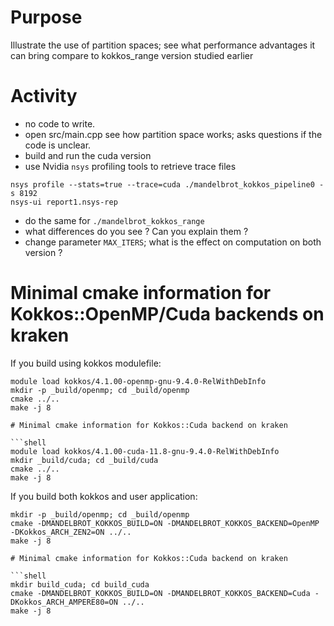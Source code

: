 # Purpose

Illustrate the use of partition spaces; see what performance advantages it can bring compare to kokkos_range version studied earlier

# Activity

- no code to write.
- open src/main.cpp see how partition space works; asks questions if the code is unclear.
- build and run the cuda version
- use Nvidia `nsys` profiling tools to retrieve trace files

```shell
nsys profile --stats=true --trace=cuda ./mandelbrot_kokkos_pipeline0 -s 8192
nsys-ui report1.nsys-rep
```
- do the same for `./mandelbrot_kokkos_range`
- what differences do you see ? Can you explain them ?
- change parameter `MAX_ITERS`; what is the effect on computation on both version ?


# Minimal cmake information for Kokkos::OpenMP/Cuda backends on kraken

If you build using kokkos modulefile:
```shell
module load kokkos/4.1.00-openmp-gnu-9.4.0-RelWithDebInfo
mkdir -p _build/openmp; cd _build/openmp
cmake ../..
make -j 8

# Minimal cmake information for Kokkos::Cuda backend on kraken

```shell
module load kokkos/4.1.00-cuda-11.8-gnu-9.4.0-RelWithDebInfo
mkdir _build/cuda; cd _build/cuda
cmake ../..
make -j 8
```

If you build both kokkos and user application:
```shell
mkdir -p _build/openmp; cd _build/openmp
cmake -DMANDELBROT_KOKKOS_BUILD=ON -DMANDELBROT_KOKKOS_BACKEND=OpenMP -DKokkos_ARCH_ZEN2=ON ../..
make -j 8

# Minimal cmake information for Kokkos::Cuda backend on kraken

```shell
mkdir build_cuda; cd build_cuda
cmake -DMANDELBROT_KOKKOS_BUILD=ON -DMANDELBROT_KOKKOS_BACKEND=Cuda -DKokkos_ARCH_AMPERE80=ON ../..
make -j 8
```
